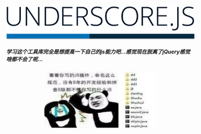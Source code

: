![](/assets/underscore.png)

##### 学习这个工具库完全是想提高一下自己的js能力吧...感觉现在脱离了jQuery感觉啥都不会了呢...

<div align=center>
<img src="/assets/666.jpg" width='300' height='150px' >
</div>




